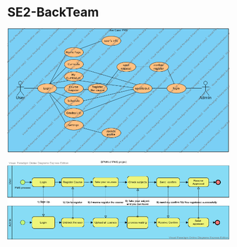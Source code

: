 # SE2-BackTeam


![alt text](https://github.com/Bektemir1/SE2-BackTeam/blob/master/SE2_PMS.png)

![alt text](https://github.com/Bektemir1/SE2-BackTeam/blob/master/Patient%20Business%20Process.png)
